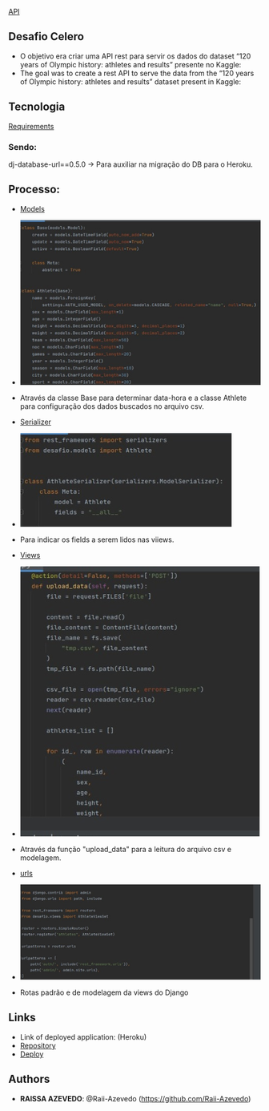 [API]()
 
## Desafio Celero
 
-  O objetivo era criar uma API rest para servir os dados do dataset “120 years of Olympic history: athletes and results” presente no Kaggle:
- The goal was to create a rest API to serve the data from the “120 years of Olympic history: athletes and results” dataset present in Kaggle:

## Tecnologia
 [Requirements](https://github.com/Raii-Azevedo/desafioCelero/blob/master/requirements.txt)
 
 ### Sendo:
 dj-database-url==0.5.0 -> Para auxiliar na migração do DB para o Heroku.


## Processo:
- [Models](https://github.com/Raii-Azevedo/desafioCelero/blob/master/desafio/models.py)
- ![Models](https://github.com/Raii-Azevedo/desafioCelero/blob/master/desafio/images/models.jpeg)
- Através da classe Base para determinar data-hora e a classe Athlete para configuração dos dados buscados no arquivo csv.

- [Serializer](https://github.com/Raii-Azevedo/desafioCelero/blob/master/desafio/serializers.py)
- ![Serializer](https://github.com/Raii-Azevedo/desafioCelero/blob/master/desafio/images/serializer.jpeg)
- Para indicar os fields a serem lidos nas viiews.

- [Views](https://github.com/Raii-Azevedo/desafioCelero/blob/master/desafio/views.py)
- ![Views](https://github.com/Raii-Azevedo/desafioCelero/blob/master/desafio/images/views.jpeg)
- Através da  função "upload_data" para a leitura do arquivo csv e modelagem.

- [urls](https://github.com/Raii-Azevedo/desafioCelero/blob/master/celero/urls.py)
- ![url](https://github.com/Raii-Azevedo/desafioCelero/blob/master/desafio/images/rotas.jpeg)
- Rotas padrão e de modelagem da views do Django
 
## Links
 
  - Link of deployed application: (Heroku)
  - [Repository](https://github.com/Raii-Azevedo/desafioCelero)
  - [Deploy](https://celero-rai.herokuapp.com/athletes/)

 
 
## Authors
 
* **RAISSA AZEVEDO**: @Raii-Azevedo (https://github.com/Raii-Azevedo)
 
 
